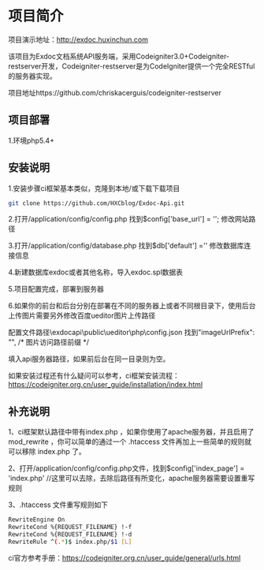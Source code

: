 # 项目简介

项目演示地址：http://exdoc.huxinchun.com

该项目为Exdoc文档系统API服务端，采用Codeigniter3.0+Codeigniter-restserver开发，Codeigniter-restserver是为CodeIgniter提供一个完全RESTful的服务器实现。


项目地址https://github.com/chriskacerguis/codeigniter-restserver

## 项目部署
1.环境php5.4+

## 安装说明
1.安装步骤ci框架基本类似，克隆到本地/或下载下载项目
``` bash
git clone https://github.com/HXCblog/Exdoc-Api.git
```
2.打开/application/config/config.php 找到$config['base_url'] = ''; 修改网站路径

3.打开/application/config/database.php 找到$db['default'] ='' 修改数据库连接信息

4.新建数据库exdoc或者其他名称，导入exdoc.spl数据表

5.项目配置完成，部署到服务器

6.如果你的前台和后台分别在部署在不同的服务器上或者不同根目录下，使用后台上传图片需要另外修改百度ueditor图片上传路径

配置文件路径\exdocapi\public\ueditor\php\config.json 找到"imageUrlPrefix": "", /* 图片访问路径前缀 */

填入api服务器路径，如果前后台在同一目录则为空。


如果安装过程还有什么疑问可以参考，ci框架安装流程：https://codeigniter.org.cn/user_guide/installation/index.html

## 补充说明

1、ci框架默认路径中带有index.php ，如果你使用了apache服务器，并且启用了 mod_rewrite ，你可以简单的通过一个 .htaccess 文件再加上一些简单的规则就可以移除 index.php 了。

2、打开/application/config/config.php文件，找到$config['index_page'] = 'index.php' //这里可以去除，去除后路径有所变化，apache服务器需要设置重写规则

3、.htaccess 文件重写规则如下

``` bash
RewriteEngine On  
RewriteCond %{REQUEST_FILENAME} !-f  
RewriteCond %{REQUEST_FILENAME} !-d  
RewriteRule ^(.*)$ index.php/$1 [L]
```
ci官方参考手册：https://codeigniter.org.cn/user_guide/general/urls.html

